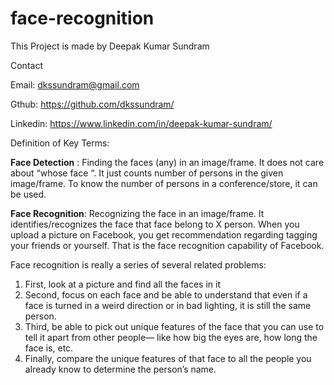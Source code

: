 # face-recognition
This Project is made by Deepak Kumar Sundram

Contact 

Email: dkssundram@gmail.com 

Gthub: https://github.com/dkssundram/ 

Linkedin: https://www.linkedin.com/in/deepak-kumar-sundram/

Definition of Key Terms:

**Face Detection** : Finding the faces (any) in an image/frame. It does not care about “whose face “. It just counts number of persons in the given image/frame. To know the number of persons in a conference/store, it can be used.

**Face Recognition**: Recognizing the face in an image/frame. It identifies/recognizes the face that face belong to X person. When you upload a picture on Facebook, you get recommendation regarding tagging your friends or yourself. That is the face recognition capability of Facebook.

Face recognition is really a series of several related problems:

1. First, look at a picture and find all the faces in it
2. Second, focus on each face and be able to understand that even if a face is turned in a weird direction or in bad lighting, it is still the same person.
3. Third, be able to pick out unique features of the face that you can use to tell it apart from other people— like how big the eyes are, how long the face is, etc.
4. Finally, compare the unique features of that face to all the people you already know to determine the person’s name.
